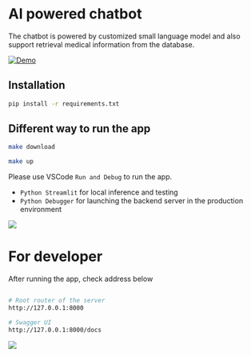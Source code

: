 # AI powered chatbot

The chatbot is powered by customized small language model and also support retrieval medical information from the database.

[![Demo](https://img.youtube.com/vi/oN55EJ3L3wc/0.jpg)](https://youtu.be/oN55EJ3L3wc?feature=shared)


## Installation

```bash
pip install -r requirements.txt
```

## Different way to run the app

```bash
make download

make up
```

Please use VSCode `Run and Debug` to run the app. 

* `Python Streamlit` for local inference and testing
* `Python Debugger` for launching the backend server in the production environment

![](./img/Screenshot%202024-08-18%20at%205.04.57 PM.png)


# For developer 

After running the app, check address below

```bash

# Root router of the server
http://127.0.0.1:8000

# Swagger UI
http://127.0.0.1:8000/docs
```

![](./img/Screenshot%202024-08-07%20at%2010.28.05 AM.png)